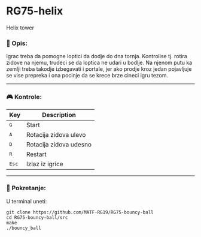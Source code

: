 # RG75-helix
Helix tower

### :memo: Opis:
Igrac treba da pomogne loptici da dodje do dna tornja. Kontrolise tj. rotira zidove na njemu, trudeci se da loptica ne udari u bodlje. Na njenom putu ka zemlji treba takodje izbegavati i portale, jer ako prodje kroz jedan pojavljuje se vise prepreka i ona pocinje da se krece brze cineci igru tezom.
___
### :video_game: Kontrole:
| Key          | Description            |
| ------------ | ---------------------- |
| <kbd>G</kbd> | Start |
| <kbd>A</kbd> | Rotacija zidova ulevo  | 
| <kbd>D</kbd> | Rotacija zidova udesno |
| <kbd>R</kbd> | Restart |
| <kbd>Esc</kbd> | Izlaz iz igrice |
___
### :wrench: Pokretanje:
U terminal uneti:
```shell
git clone https://github.com/MATF-RG19/RG75-bouncy-ball
cd RG75-bouncy-ball/src
make
./bouncy_ball
```
